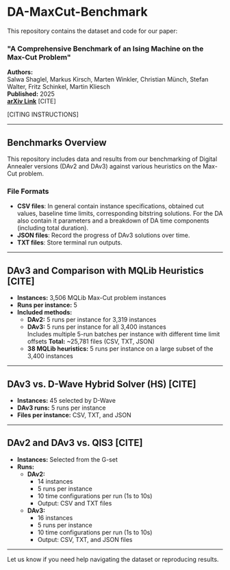 # DA-MaxCut-Benchmark

This repository contains the dataset and code for our paper:

### **"A Comprehensive Benchmark of an Ising Machine on the Max-Cut Problem"**

**Authors:**  
Salwa Shaglel, Markus Kirsch, Marten Winkler, Christian Münch, Stefan Walter, Fritz Schinkel, Martin Kliesch  
**Published:** 2025  
**[arXiv Link](https://arxiv.org/abs/00000000000)** [CITE]

[CITING INSTRUCTIONS]

---

## Benchmarks Overview

This repository includes data and results from our benchmarking of Digital Annealer versions (DAv2 and DAv3) against various heuristics on the Max-Cut problem.

### File Formats

- **CSV files**: In general contain instance specifications, obtained cut values, baseline time limits, corresponding bitstring solutions. For the DA also contain it parameters and a breakdown of DA time components (including total duration).
- **JSON files**: Record the progress of DAv3 solutions over time.
- **TXT files**: Store terminal run outputs.

---

##  DAv3 and Comparison with MQLib Heuristics [CITE]

- **Instances:** 3,506 MQLib Max-Cut problem instances
- **Runs per instance:** 5
- **Included methods:**
  - **DAv2:** 5 runs per instance for 3,319 instances
  - **DAv3:** 5 runs per instance for all 3,400 instances  
    Includes multiple 5-run batches per instance with different time limit offsets
    **Total:** ~25,781 files (CSV, TXT, JSON)
  - **38 MQLib heuristics:** 5 runs per instance on a large subset of the 3,400 instances

---

## DAv3 vs. D-Wave Hybrid Solver (HS) [CITE]

- **Instances:** 45 selected by D-Wave
- **DAv3 runs:** 5 runs per instance
- **Files per instance:** CSV, TXT, and JSON

---

## DAv2 and DAv3 vs. QIS3 [CITE]

- **Instances:** Selected from the G-set
- **Runs:**
  - **DAv2:**  
    - 14 instances  
    - 5 runs per instance  
    - 10 time configurations per run (1s to 10s)  
    - Output: CSV and TXT files
  - **DAv3:**  
    - 16 instances  
    - 5 runs per instance  
    - 10 time configurations per run (1s to 10s)  
    - Output: CSV, TXT, and JSON files

---

Let us know if you need help navigating the dataset or reproducing results.

